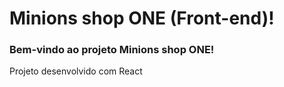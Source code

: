# Minions shop ONE (Front-end)!

### Bem-vindo ao projeto Minions shop ONE!

Projeto desenvolvido com React 